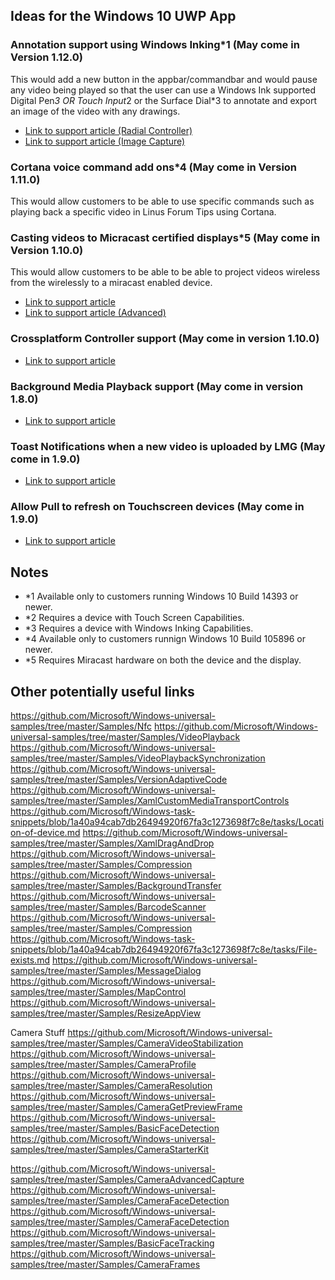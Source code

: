 ## Ideas for the Windows 10 UWP App

### Annotation support using Windows Inking*1 (May come in Version 1.12.0)
This would add a new button in the appbar/commandbar and would pause any video being 
played so that the user can use a Windows Ink supported Digital Pen*3 OR Touch Input*2
or the Surface Dial*3 to annotate and export an image of the video with any drawings.

* [Link to support article (Radial Controller)](https://github.com/Microsoft/Windows-universal-samples/tree/master/Samples/RadialController)
* [Link to support article (Image Capture)](https://github.com/Microsoft/Windows-task-snippets/blob/1a40a94cab7db26494920f67fa3c1273698f7c8e/tasks/Capture-an-image.md)

### Cortana voice command add ons*4 (May come in Version 1.11.0)
This would allow customers to be able to use specific commands such as playing back a specific
video in Linus Forum Tips using Cortana.

### Casting videos to Micracast certified displays*5 (May come in Version 1.10.0)
This would allow customers to be able to be able to project videos wireless from the wirelessly to a miracast enabled device.
* [Link to support article](https://github.com/Microsoft/Windows-universal-samples/tree/master/Samples/BasicMediaCasting)
* [Link to support article (Advanced)](https://github.com/Microsoft/Windows-universal-samples/tree/master/Samples/AdvancedCasting)

### Crossplatform Controller support (May come in version 1.10.0)
* [Link to support article](https://github.com/Microsoft/Windows-universal-samples/tree/master/Samples/XamlGamepadNavigation)

### Background Media Playback support (May come in version 1.8.0)
* [Link to support article](https://github.com/Microsoft/Windows-universal-samples/tree/master/Samples/BackgroundMediaPlayback)

### Toast Notifications when a new video is uploaded by LMG (May come in 1.9.0)
* [Link to support article](https://github.com/Microsoft/Windows-universal-samples/tree/master/Samples/Notifications)

### Allow Pull to refresh on Touchscreen devices (May come in 1.9.0)
* [Link to support article](https://github.com/Microsoft/Windows-universal-samples/tree/master/Samples/XamlPullToRefresh)

## Notes
* *1 Available only to customers running Windows 10 Build 14393 or newer.
* *2 Requires a device with Touch Screen Capabilities.
* *3 Requires a device with Windows Inking Capabilities.
* *4 Available only to customers runnign Windows 10 Build 105896 or newer.
* *5 Requires Miracast hardware on both the device and the display.

## Other potentially useful links
https://github.com/Microsoft/Windows-universal-samples/tree/master/Samples/Nfc
https://github.com/Microsoft/Windows-universal-samples/tree/master/Samples/VideoPlayback
https://github.com/Microsoft/Windows-universal-samples/tree/master/Samples/VideoPlaybackSynchronization
https://github.com/Microsoft/Windows-universal-samples/tree/master/Samples/VersionAdaptiveCode
https://github.com/Microsoft/Windows-universal-samples/tree/master/Samples/XamlCustomMediaTransportControls
https://github.com/Microsoft/Windows-task-snippets/blob/1a40a94cab7db26494920f67fa3c1273698f7c8e/tasks/Location-of-device.md
https://github.com/Microsoft/Windows-universal-samples/tree/master/Samples/XamlDragAndDrop
https://github.com/Microsoft/Windows-universal-samples/tree/master/Samples/Compression
https://github.com/Microsoft/Windows-universal-samples/tree/master/Samples/BackgroundTransfer
https://github.com/Microsoft/Windows-universal-samples/tree/master/Samples/BarcodeScanner
https://github.com/Microsoft/Windows-universal-samples/tree/master/Samples/Compression
https://github.com/Microsoft/Windows-task-snippets/blob/1a40a94cab7db26494920f67fa3c1273698f7c8e/tasks/File-exists.md
https://github.com/Microsoft/Windows-universal-samples/tree/master/Samples/MessageDialog
https://github.com/Microsoft/Windows-universal-samples/tree/master/Samples/MapControl
https://github.com/Microsoft/Windows-universal-samples/tree/master/Samples/ResizeAppView

Camera Stuff
https://github.com/Microsoft/Windows-universal-samples/tree/master/Samples/CameraVideoStabilization
https://github.com/Microsoft/Windows-universal-samples/tree/master/Samples/CameraProfile
https://github.com/Microsoft/Windows-universal-samples/tree/master/Samples/CameraResolution
https://github.com/Microsoft/Windows-universal-samples/tree/master/Samples/CameraGetPreviewFrame
https://github.com/Microsoft/Windows-universal-samples/tree/master/Samples/BasicFaceDetection
https://github.com/Microsoft/Windows-universal-samples/tree/master/Samples/CameraStarterKit

https://github.com/Microsoft/Windows-universal-samples/tree/master/Samples/CameraAdvancedCapture
https://github.com/Microsoft/Windows-universal-samples/tree/master/Samples/CameraFaceDetection
https://github.com/Microsoft/Windows-universal-samples/tree/master/Samples/CameraFaceDetection
https://github.com/Microsoft/Windows-universal-samples/tree/master/Samples/BasicFaceTracking
https://github.com/Microsoft/Windows-universal-samples/tree/master/Samples/CameraFrames
